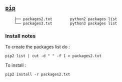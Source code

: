 ## [`pip`](https://pypi.org/)

~~~
    ├── packages2.txt        python2 packages list
    └── packages3.txt        python3 packages list
~~~

### Install notes

To create the packages list do :

    pip2 list | cut -d " " -f 1 > packages2.txt

To install :

    pip2 install -r packages2.txt

